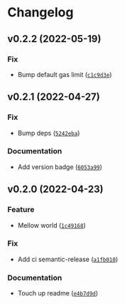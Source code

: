 # Changelog

<!--next-version-placeholder-->

## v0.2.2 (2022-05-19)
### Fix
* Bump default gas limit ([`c1c9d3e`](https://github.com/grassrootseconomics/cic-helper/commit/c1c9d3e217749e7b51aa24a93d1136c835379514))

## v0.2.1 (2022-04-27)
### Fix
* Bump deps ([`5242eba`](https://github.com/GrassrootsEconomics/cic-helper/commit/5242eba7fc569f9936bb72b939703f97e4dee3c7))

### Documentation
* Add version badge ([`6053a99`](https://github.com/GrassrootsEconomics/cic-helper/commit/6053a9937859f9be1b4cb38b028f10a5d72b3bef))

## v0.2.0 (2022-04-23)
### Feature
* Mellow world ([`1c49168`](https://github.com/GrassrootsEconomics/cic-helper/commit/1c491680d40c37dacb84149739b0ce973b5b80b1))

### Fix
* Add ci semantic-release ([`a1fb010`](https://github.com/GrassrootsEconomics/cic-helper/commit/a1fb01034166bb1da3de98a67a89943a7325fc3d))

### Documentation
* Touch up readme ([`e4b7d9d`](https://github.com/GrassrootsEconomics/cic-helper/commit/e4b7d9d3342600adb27265ab0559814ab8c7a81e))
